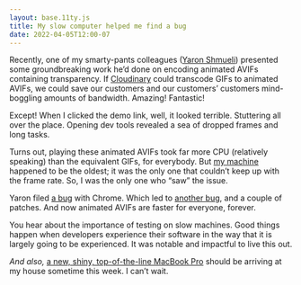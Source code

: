 ```yaml
---
layout: base.11ty.js
title: My slow computer helped me find a bug
date: 2022-04-05T12:00-07
---
```


Recently, one of my smarty-pants colleagues ([Yaron Shmueli](https://il.linkedin.com/in/yaron-shmueli-99770b2)) presented some groundbreaking work he’d done on encoding animated AVIFs containing transparency. If [Cloudinary](https://cloudinary.com) could transcode GIFs to animated AVIFs, we could save our customers and our customers’ customers mind-boggling amounts of bandwidth. Amazing! Fantastic!

Except! When I clicked the demo link, well, it looked terrible. Stuttering all over the place. Opening dev tools revealed a sea of dropped frames and long tasks.

Turns out, playing these animated AVIFs took far more CPU (relatively speaking) than the equivalent GIFs, for everybody. But [my machine](https://browser.geekbench.com/macs/macbook-pro-13-inch-mid-2017-intel-core-i5-7267u-3-1-ghz-2-cores) happened to be the oldest; it was the only one that couldn’t keep up with the frame rate. So, I was the only one who “saw” the issue.

Yaron filed [a bug](https://bugs.chromium.org/p/chromium/issues/detail?id=1303388) with Chrome. Which led to [another bug](https://bugs.chromium.org/p/chromium/issues/detail?id=1307888), and a couple of patches. And now animated AVIFs are faster for everyone, forever.

You hear about the importance of testing on slow machines. Good things happen when developers experience their software in the way that it is largely going to be experienced. It was notable and impactful to live this out.

*And also,* [a new, shiny, top-of-the-line MacBook Pro](https://browser.geekbench.com/macs/macbook-pro-16-inch-2021-apple-m1-max) should be arriving at my house sometime this week. I can’t wait.


